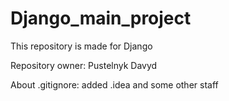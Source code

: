 # Django_main_project

This repository is made for Django

Repository owner: Pustelnyk Davyd

About .gitignore: added .idea and some other staff